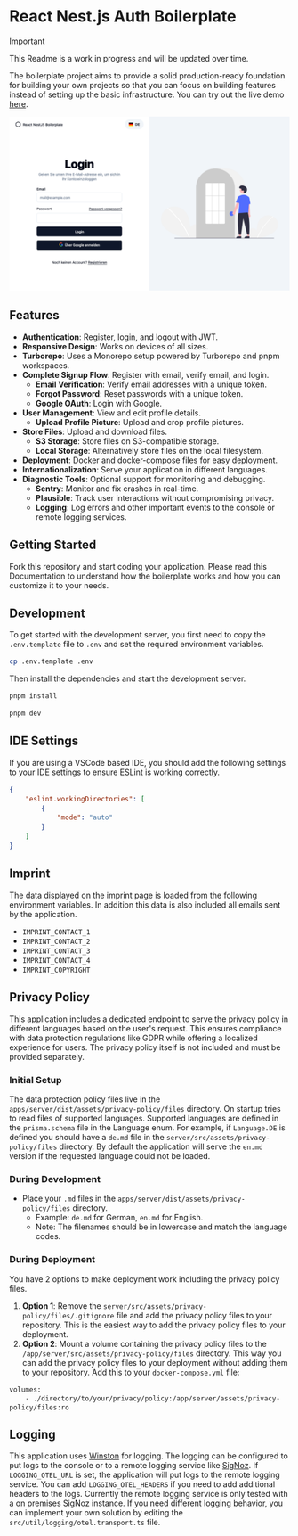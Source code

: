 # React Nest.js Auth Boilerplate

> [!IMPORTANT]
> This Readme is a work in progress and will be updated over time.

The boilerplate project aims to provide a solid production-ready foundation for building your own projects so that you can focus on building features instead of setting up the basic infrastructure. You can try out the live demo [here](https://boilerplate.jschad.de/).

![Login Page](resources/login-page-screenshot.png)

## Features

- **Authentication**: Register, login, and logout with JWT.
- **Responsive Design**: Works on devices of all sizes.
- **Turborepo**: Uses a Monorepo setup powered by Turborepo and pnpm workspaces.
- **Complete Signup Flow**: Register with email, verify email, and login.
    - **Email Verification**: Verify email addresses with a unique token.
    - **Forgot Password**: Reset passwords with a unique token.
    - **Google OAuth**: Login with Google.
- **User Management**: View and edit profile details.
    - **Upload Profile Picture**: Upload and crop profile pictures.
- **Store Files**: Upload and download files.
    - **S3 Storage**: Store files on S3-compatible storage.
    - **Local Storage**: Alternatively store files on the local filesystem.
- **Deployment**: Docker and docker-compose files for easy deployment.
- **Internationalization**: Serve your application in different languages.
- **Diagnostic Tools**: Optional support for monitoring and debugging.
    - **Sentry**: Monitor and fix crashes in real-time.
    - **Plausible**: Track user interactions without compromising privacy.
    - **Logging**: Log errors and other important events to the console or remote logging services.

## Getting Started

Fork this repository and start coding your application. Please read this Documentation to understand how the boilerplate works and how you can customize it to your needs.

## Development

To get started with the development server, you first need to copy the `.env.template` file to `.env` and set the required environment variables.

```bash
cp .env.template .env
```

Then install the dependencies and start the development server.

```bash
pnpm install
```

```bash
pnpm dev
```

## IDE Settings

If you are using a VSCode based IDE, you should add the following settings to your IDE settings to ensure ESLint is working correctly.

```json
{
    "eslint.workingDirectories": [
        {
            "mode": "auto"
        }
    ]
}
```

## Imprint

The data displayed on the imprint page is loaded from the following environment variables. In addition this data is also included all emails sent by the application.

- `IMPRINT_CONTACT_1`
- `IMPRINT_CONTACT_2`
- `IMPRINT_CONTACT_3`
- `IMPRINT_CONTACT_4`
- `IMPRINT_COPYRIGHT`

## Privacy Policy

This application includes a dedicated endpoint to serve the privacy policy in different languages based on the user's request. This ensures compliance with data protection regulations like GDPR while offering a localized experience for users. The privacy policy itself is not included and must be provided separately.

### Initial Setup

The data protection policy files live in the `apps/server/dist/assets/privacy-policy/files` directory. On startup tries to read files of supported languages. Supported languages are defined in the `prisma.schema` file in the Language enum. For example, if `Language.DE` is defined you should have a `de.md` file in the `server/src/assets/privacy-policy/files` directory. By default the application will serve the `en.md` version if the requested language could not be loaded.

### During Development

- Place your `.md` files in the `apps/server/dist/assets/privacy-policy/files` directory.
    - Example: `de.md` for German, `en.md` for English.
    - Note: The filenames should be in lowercase and match the language codes.

### During Deployment

You have 2 options to make deployment work including the privacy policy files.

1. **Option 1**: Remove the `server/src/assets/privacy-policy/files/.gitignore` file and add the privacy policy files to your repository. This is the easiest way to add the privacy policy files to your deployment.
2. **Option 2**: Mount a volume containing the privacy policy files to the `/app/server/src/assets/privacy-policy/files` directory. This way you can add the privacy policy files to your deployment without adding them to your repository. Add this to your `docker-compose.yml` file:

```
volumes:
    - ./directory/to/your/privacy/policy:/app/server/assets/privacy-policy/files:ro
```

## Logging

This application uses [Winston](https://github.com/winstonjs/winston) for logging. The logging can be configured to put logs to the console or to a remote logging service like [SigNoz](https://signoz.io/). If `LOGGING_OTEL_URL` is set, the application will put logs to the remote logging service. You can add `LOGGING_OTEL_HEADERS` if you need to add additional headers to the logs. Currently the remote logging service is only tested with a on premises SigNoz instance. If you need different logging behavior, you can implement your own solution by editing the `src/util/logging/otel.transport.ts` file.
